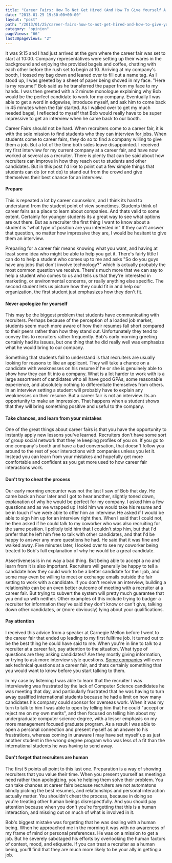 ```yaml
---
title: "Career Fairs: How To Not Get Hired (And How To Give Yourself A Chance)"
date: "2013-01-25 19:30:00+00:00"
layout: "post"
path: "/2013/01/25/career-fairs-how-to-not-get-hired-and-how-to-give-yourself-a-chance"
category: "opinion"
pageViews: "66"
last30pageViews: "2"
---
```


It was 9:15 and I had just arrived at the gym where the career fair was set to start at 10:00.  Company representatives were setting up their wares in the background and enjoying the provided bagels and coffee, chatting with each other before the rush set to begin at 10.  Arriving at my company's booth, I tossed my bag down and leaned over to fill out a name tag.  As I stood up, I was greeted by a sheet of paper being shoved in my face.  "Here is my resume!" Bob said as he transferred the paper from my face to my hands.  I was then greeted with a 2 minute monologue explaining why Bob would be the perfect candidate to work for my company.  Eventually I was able to get a word in edgewise, introduce myself, and ask him to come back in 45 minutes when the fair started.  As I walked over to get my much needed bagel, I reflected to myself that Bob would really have to be super impressive to get an interview when he came back to our booth.

Career Fairs should not be hard.  When recruiters come to a career fair, it is with the sole mission to find students who they can interview for jobs.  When students come to career fairs, they do so to find a company willing to give them a job.  But a lot of the time both sides leave disappointed. I received my first interview for my current company at a career fair, and have now worked at several as a recruiter. There is plenty that can be said about how recruiters can improve in how they reach out to students and other candidates.  But in this post I'd like to point out a few simple things that students can do (or not do) to stand out from the crowd and give themselves their best chance for an interview.


#### Prepare

This is repeated a lot by career counselors, and I think its hard to understand from the student point of view sometimes.  Students think of career fairs as a place to learn about companies.  And thats valid to some extent.  Certainly for younger students its a great way to see what options are out there.  But as a recruiter the first thing I want to know about a student is "what type of position are you interested in"  If they can't answer that question, no matter how impressive they are, I would be hesitant to give them an interview.

Preparing for a career fair means knowing what you want, and having at least some idea who might be able to help you get it.  There's fairly little I can do to help a student who comes up to me and asks "So do you guys have any jobs that don't involve technology?" which is actually probably the most common question we receive.  There's much more that we can say to help a student who comes to us and tells us that they're interested in marketing, or environmental concerns, or really anything else specific.  The second student lets us picture how they could fit in and help our organization, the first student just emphasizes how they don't fit.

#### Never apologize for yourself

This may be the biggest problem that students have communicating with recruiters.  Perhaps because of the perception of a loaded job market, students seem much more aware of how their resumes fall short compared to their peers rather than how they stand out.  Unfortunately they tend to convey this to recruiters rather frequently.  Bob's early morning greeting certainly had its issues, but one thing that he did really well was emphasize what he would bring to our company.

Something that students fail to understand is that recruiters are usually looking for reasons to like an applicant.  They will take a chance on a candidate with weaknesses on his resume if he or she is genuinely able to show how they can fit into a company.  What is a lot harder to work with is a large assortment of candidates who all have good GPAs, some reasonable experience, and absolutely nothing to differentiate themselves from others.  In an interview setting a student will probably have to explain any weaknesses on their resume.  But a career fair is not an interview.  Its an opportunity to make an impression.  That happens when a student shows that they will bring something positive and useful to the company.


#### Take chances, and learn from your mistakes

One of the great things about career fairs is that you have the opportunity to instantly apply new lessons you've learned.  Recruiters don't have some sort of group social network that they're keeping profiles of you on.  If you go to one company's booth and have a bad conversation, that doesn't follow you around to the rest of your interactions with companies unless you let it.  Instead you can learn from your mistakes and hopefully get more comfortable and confident as you get more used to how career fair interactions work.

#### Don't try to cheat the process

Our early morning encounter was not the last I saw of Bob that day.  He came back an hour later and I got to hear another, slightly toned down, explanation of why he would be perfect for my company.  I asked him a few questions and as we wrapped up I told him we would take his resume and be in touch if we were able to offer him an interview.  He asked if I would be able to sign him up for an interview right then.  When I said that I could not, he then asked if he could talk to my coworker who was also recruiting for the same position.  I politely told him that I couldn't stop him, but that I'd prefer that he left him free to talk with other candidates, and that I'd be happy to answer any more questions he had.  He said that it was fine and walked away.  Five minutes later, I looked over to see my coworker being treated to Bob's full explanation of why he would be a great candidate.

Assertiveness is in no way a bad thing.  But being able to accept a no and learn from it is also important.  Recruiters will generally be happy to tell a candidate how they could work to be a better candidate for their job, and some may even be willing to meet or exchange emails outside the fair setting to work with a candidate.  If you don't receive an interview, building a relationship can be an even better outcome of meeting with a recruiter at a career fair.  But trying to subvert the system will pretty much guarantee that you end up with neither.  Other examples of this include trying to badger a recruiter for information they've said they don't know or can't give, talking down other candidates, or (more obviously) lying about your qualifications.


#### Pay attention

I received this advice from a speaker at Carnegie Mellon before I went to the career fair that ended up leading to my first fulltime job.  It turned out to be the best thing he could have said to me.  When you're in line to talk to a recruiter at a career fair, pay attention to the situation.  What type of questions are they asking candidates?  Are they mostly giving information, or trying to ask more interview style questions.  [Some companies][amazon] will even ask technical questions at a career fair, and thats certainly something that you would want to know before you start talking to them.

In my case by listening I was able to learn that the recruiter I was interviewing was frustrated by the lack of Computer Science candidates he was meeting that day, and particularly frustrated that he was having to turn away qualified international students because he had a limit on how many candidates his company could sponsor for overseas work.  When it was my turn to talk to him I was able to open by telling him that he could "accept or reject me on my own merits", and then focused on telling him about my undergraduate computer science degree, with a lesser emphasis on my more management focused graduate program.  As a result I was able to open a personal connection and present myself as an answer to his frustrations,  whereas coming in unaware I may have set myself up as just another student in the wrong degree program who was less of a fit than the international students he was having to send away.

#### Don't forget that recruiters are human

The first 5 points all point to this last one.  Preparation is a way of showing recruiters that you value their time.  When you present yourself as meeting a need rather than apologizing, you're helping them solve their problem.  You can take chances at career fairs because recruiters are not automatons blindly picking the best resumes, and relationships and personal interaction actually matter.  You shouldn't cheat the process, because in doing so you're treating other human beings disrespectfully.  And you should pay attention because when you don't you're forgetting that this is a human interaction, and missing out on much of what is involved in it.

Bob's biggest mistake was forgetting that he was dealing with a human being.  When he approached me in the morning it was with no awareness of my frame of mind or personal preferences.  He was on a mission to get a job.  But he severely sabotaged his efforts by overlooking the human factors of context, mood, and etiquette.  If you can treat a recruiter as a human being, you'll find that they are much more likely to be your ally in getting a job.


[amazon]: http://www.amazon.com/gp/jobs
